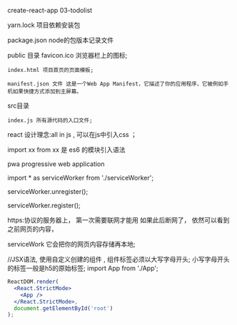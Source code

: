 
create-react-app 03-todolist 

yarn.lock  项目依赖安装包

package.json  node的包版本记录文件


public 目录
    favicon.ico 浏览器栏上的图标;

    index.html 项目首页的页面模板; 

    manifest.json 文件 这是一个Web App Manifest，它描述了你的应用程序，它被例如手机如果快捷方式添加到主屏幕。

src目录

    index.js 所有源代码的入口文件; 

react 设计理念:all in js , 可以在js中引入css ； 


import xx from xx 是 es6 的模块引入语法 

pwa  progressive web application 

import * as serviceWorker from './serviceWorker';

serviceWorker.unregister(); 

serviceWorker.register();

https:协议的服务器上， 第一次需要联网才能用 如果此后断网了， 依然可以看到之前网页的内容， 

serviceWork 它会把你的网页内容存储再本地; 

//JSX语法, 使用自定义创建的组件 , 组件标签必须以大写字母开头;  小写字母开头的标签一般是h5的原始标签;
import App from './App';

```jsx
ReactDOM.render(
  <React.StrictMode>
    <App />   
  </React.StrictMode>,
  document.getElementById('root')
);
```
